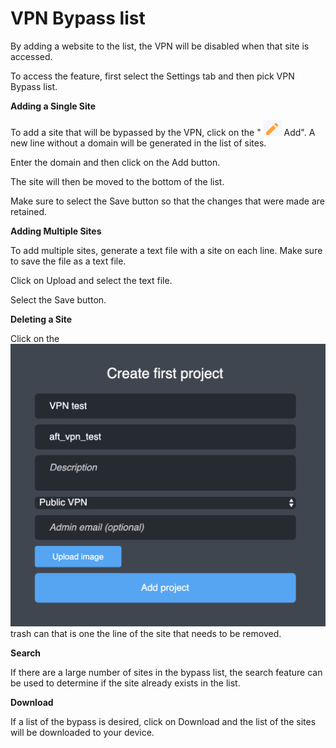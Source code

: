 # VPN Bypass list

By adding a website to the list, the VPN will be disabled when that site is accessed.

To access the feature, first select the Settings tab and then pick VPN Bypass list.

**Adding a Single Site**

To add a site that will be bypassed by the VPN, click on the " ![](../../.gitbook/assets/image%20%2811%29.png) Add". A new line without a domain will be generated in the list of sites. 

Enter the domain and then click on the Add button.

The site will then be moved to the bottom of the list.

Make sure to select the Save button so that the changes that were made are retained.

**Adding Multiple Sites**

To add multiple sites, generate a text file with a site on each line.  Make sure to save the file as a text file.

Click on Upload and select the text file.

Select the Save button.

**Deleting a Site**

Click on the ![](../../.gitbook/assets/image%20%2810%29.png) trash can that is one the line of the site that needs to be removed.

**Search**

If there are a large number of sites in the bypass list, the search feature can be used to determine if the site already exists in the list.

**Download** 

If a list of the bypass is desired, click on Download and the list of the sites will be downloaded to your device.

